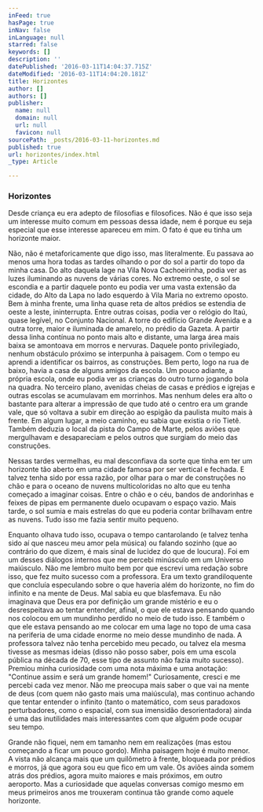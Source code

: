 ```yaml
---
inFeed: true
hasPage: true
inNav: false
inLanguage: null
starred: false
keywords: []
description: ''
datePublished: '2016-03-11T14:04:37.715Z'
dateModified: '2016-03-11T14:04:20.181Z'
title: Horizontes
author: []
authors: []
publisher:
  name: null
  domain: null
  url: null
  favicon: null
sourcePath: _posts/2016-03-11-horizontes.md
published: true
url: horizontes/index.html
_type: Article

---
```

### Horizontes

Desde criança eu era adepto de filosofias e filosofices. Não é que isso seja um interesse muito comum em pessoas dessa idade, nem é porque eu seja especial que esse interesse apareceu em mim. O fato é que eu tinha um horizonte maior. 

Não, não é metaforicamente que digo isso, mas literalmente. Eu passava ao menos uma hora todas as tardes olhando o por do sol a partir do topo da minha casa. Do alto daquela lage na Vila Nova Cachoeirinha, podia ver as luzes iluminando as nuvens de várias cores. No extremo oeste, o sol se escondia e a partir daquele ponto eu podia ver uma vasta extensão da cidade, do Alto da Lapa no lado esquerdo à Vila Maria no extremo oposto. Bem à minha frente, uma linha quase reta de altos prédios se estendia de oeste a leste, ininterrupta. Entre outras coisas, podia ver o relógio do Itaú, quase legível, no Conjunto Nacional. A torre do edifício Grande Avenida e a outra torre, maior e iluminada de amarelo, no prédio da Gazeta. A partir dessa linha contínua no ponto mais alto e distante, uma larga área mais baixa se amontoava em morros e nervuras. Daquele ponto privilegiado, nenhum obstáculo próximo se interpunha à paisagem. Com o tempo eu aprendi a identificar os bairros, as construções. Bem perto, logo na rua de baixo, havia a casa de alguns amigos da escola. Um pouco adiante, a própria escola, onde eu podia ver as crianças do outro turno jogando bola na quadra. No terceiro plano, avenidas cheias de casas e prédios e igrejas e outras escolas se acumulavam em morrinhos. Mas nenhum deles era alto o bastante para alterar a impressão de que tudo até o centro era um grande vale, que só voltava a subir em direção ao espigão da paulista muito mais à frente. Em algum lugar, a meio caminho, eu sabia que existia o rio Tietê. Também deduzia o local da pista do Campo de Marte, pelos aviões que mergulhavam e desapareciam e pelos outros que surgiam do meio das construções.

Nessas tardes vermelhas, eu mal desconfiava da sorte que tinha em ter um horizonte tão aberto em uma cidade famosa por ser vertical e fechada. E talvez tenha sido por essa razão, por olhar para o mar de construções no chão e para o oceano de nuvens multicoloridas no alto que eu tenha começado a imaginar coisas. Entre o chão e o céu, bandos de andorinhas e feixes de pipas em permanente duelo ocupavam o espaço vazio. Mais tarde, o sol sumia e mais estrelas do que eu poderia contar brilhavam entre as nuvens. Tudo isso me fazia sentir muito pequeno. 

Enquanto olhava tudo isso, ocupava o tempo cantarolando (e talvez tenha sido aí que nasceu meu amor pela música) ou falando sozinho (que ao contrário do que dizem, é mais sinal de lucidez do que de loucura). Foi em um desses diálogos internos que me percebi minúsculo em um Universo maiúsculo. Não me lembro muito bem por que escrevi uma redação sobre isso, que fez muito sucesso com a professora. Era um texto grandiloquente que concluía especulando sobre o que haveria além do horizonte, no fim do infinito e na mente de Deus. Mal sabia eu que blasfemava. Eu não imaginava que Deus era por definição um grande mistério e eu o desrespeitava ao tentar entender, afinal, o que ele estava pensando quando nos colocou em um mundinho perdido no meio de tudo isso. E também o que ele estava pensando ao me colocar em uma lage no topo de uma casa na periferia de uma cidade enorme no meio desse mundinho de nada. A professora talvez não tenha percebido meu pecado, ou talvez ela mesma tivesse as mesmas ideias (disso não posso saber, pois em uma escola pública na década de 70, esse tipo de assunto não fazia muito sucesso). Premiou minha curiosidade com uma nota máxima e uma anotação: "Continue assim e será um grande homem!" Curiosamente, cresci e me percebi cada vez menor. Não me preocupa mais saber o que vai na mente de deus (com quem não gasto mais uma maiúscula), mas continuo achando que tentar entender o infinito (tanto o matemático, com seus paradoxos perturbadores, como o espacial, com sua imensidão desorientadora) ainda é uma das inutilidades mais interessantes com que alguém pode ocupar seu tempo. 

Grande não fiquei, nem em tamanho nem em realizações (mas estou começando a ficar um pouco gordo). Minha paisagem hoje é muito menor. A vista não alcança mais que um quilômetro à frente, bloqueada por prédios e morros, já que agora sou eu que fico em um vale. Os aviões ainda somem atrás dos prédios, agora muito maiores e mais próximos, em outro aeroporto. Mas a curiosidade que aquelas conversas comigo mesmo em meus primeiros anos me trouxeram continua tão grande como aquele horizonte.
